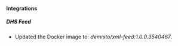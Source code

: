 
#### Integrations

##### DHS Feed

- Updated the Docker image to: *demisto/xml-feed:1.0.0.3540467*.

